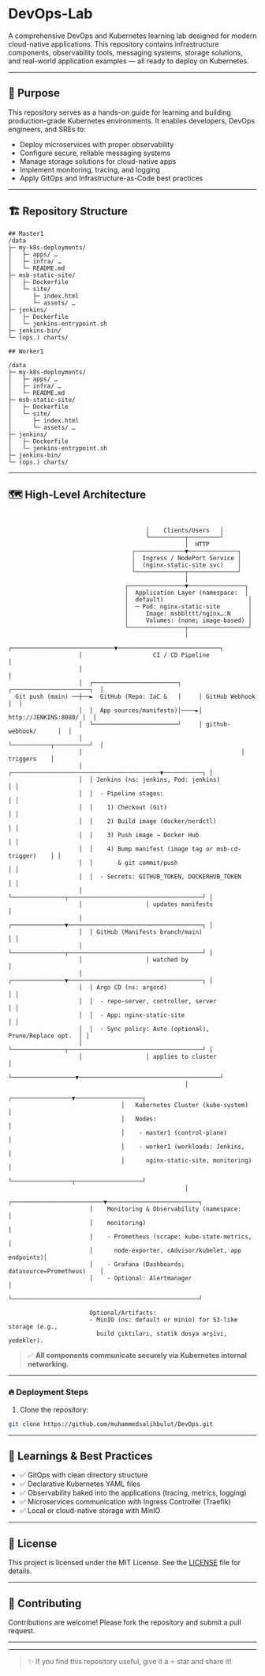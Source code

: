 
# DevOps-Lab

A comprehensive DevOps and Kubernetes learning lab designed for modern cloud-native applications. This repository contains infrastructure components, observability tools, messaging systems, storage solutions, and real-world application examples — all ready to deploy on Kubernetes.

---

## 📌 Purpose

This repository serves as a hands-on guide for learning and building production-grade Kubernetes environments. It enables developers, DevOps engineers, and SREs to:

- Deploy microservices with proper observability
- Configure secure, reliable messaging systems
- Manage storage solutions for cloud-native apps
- Implement monitoring, tracing, and logging
- Apply GitOps and Infrastructure-as-Code best practices

---

## 🏗️ Repository Structure

```
## Master1
/data
├─ my-k8s-deployments/            
│   ├─ apps/ …                    
│   ├─ infra/ …                   
│   └─ README.md
├─ msb-static-site/               
│   ├─ Dockerfile
│   └─ site/
│      ├─ index.html
│      └─ assets/ …
├─ jenkins/                       
│   ├─ Dockerfile
│   └─ jenkins-entrypoint.sh
├─ jenkins-bin/                   
└─ (ops.) charts/                 

## Worker1

/data
├─ my-k8s-deployments/            
│   ├─ apps/ …                    
│   ├─ infra/ …                   
│   └─ README.md
├─ msb-static-site/               
│   ├─ Dockerfile
│   └─ site/
│      ├─ index.html
│      └─ assets/ …
├─ jenkins/                       
│   ├─ Dockerfile
│   └─ jenkins-entrypoint.sh
├─ jenkins-bin/                   
└─ (ops.) charts/                 

```

---

## 🗺️ High-Level Architecture

```


                                       │    Clients/Users   │
                                       └──────────┬─────────┘
                                                  │  HTTP
                                   ┌──────────────▼──────────────┐
                                   │  Ingress / NodePort Service │
                                   │  (nginx-static-site svc)    │
                                   └──────────────┬──────────────┘
                                                  │
                                 ┌────────────────▼────────────────┐
                                 │  Application Layer (namespace:  │
                                 │  default)                        │
                                 │  ─ Pod: nginx-static-site        │
                                 │     Image: msbblttt/nginx…:N     │
                                 │     Volumes: (none; image-based) │
                                 └────────────────┬─────────────────┘
                                                  │
                    ┌─────────────────────────────▼─────────────────────────────┐
                    │                    CI / CD Pipeline                       │
                    │                                                           │
                    │  ┌────────────────────────┐     ┌──────────────────────┐  │
  Git push (main) ──┼──►  GitHub (Repo: IaC &   │     │ GitHub Webhook       │  │
                    │  │  App sources/manifests)│────►│ http://JENKINS:8080/ │  │
                    │  └────────────────────────┘     │ github-webhook/      │  │
                    │                                 └───────────┬──────────┘  │
                    │                                             │ triggers    │
                    │  ┌──────────────────────────────────────────▼───────────┐ │
                    │  │ Jenkins (ns: jenkins, Pod: jenkins)                  │ │
                    │  │  - Pipeline stages:                                  │ │
                    │  │    1) Checkout (Git)                                 │ │
                    │  │    2) Build image (docker/nerdctl)                   │ │
                    │  │    3) Push image → Docker Hub                        │ │
                    │  │    4) Bump manifest (image tag or msb-cd-trigger)    │ │
                    │  │       & git commit/push                              │ │
                    │  │  - Secrets: GITHUB_TOKEN, DOCKERHUB_TOKEN            │ │
                    │  └───────────────┬──────────────────────────────────────┘ │
                    │                  │ updates manifests                      │
                    │  ┌───────────────▼──────────────────────────────────────┐ │
                    │  │ GitHub (Manifests branch/main)                       │ │
                    │  └───────────────┬──────────────────────────────────────┘ │
                    │                  │ watched by                             │
                    │  ┌───────────────▼──────────────────────────────────────┐ │
                    │  │ Argo CD (ns: argocd)                                 │ │
                    │  │  - repo-server, controller, server                   │ │
                    │  │  - App: nginx-static-site                            │ │
                    │  │  - Sync policy: Auto (optional), Prune/Replace opt.  │ │
                    │  └───────────────┬──────────────────────────────────────┘ │
                    │                  │ applies to cluster                     │
                    └──────────────────▼────────────────────────────────────────┘
                                                  │
                                ┌─────────────────▼───────────────────┐
                                │   Kubernetes Cluster (kube-system)  │
                                │   Nodes:                            │
                                │    - master1 (control-plane)        │
                                │    - worker1 (workloads: Jenkins,   │
                                │      nginx-static-site, monitoring) │
                                └─────────────────┬───────────────────┘
                                                  │
                       ┌──────────────────────────▼──────────────────────────┐
                       │    Monitoring & Observability (namespace:           │
                       │    monitoring)                                      │
                       │    - Prometheus (scrape: kube-state-metrics,        │
                       │      node-exporter, cAdvisor/kubelet, app endpoints)│
                       │    - Grafana (Dashboards; datasource=Prometheus)    │
                       │    - Optional: Alertmanager                         │
                       └─────────────────────────────────────────────────────┘

                       Optional/Artifacts:
                       - MinIO (ns: default or minio) for S3-like storage (e.g.,
                         build çıktıları, statik dosya arşivi, yedekler).
```

> ✅ **All components communicate securely via Kubernetes internal networking.**

---

### 🔥 Deployment Steps

1. Clone the repository:

```bash
git clone https://github.com/muhammedsalihbulut/DevOps.git
```
---

## 🧠 Learnings & Best Practices

- ✅ GitOps with clean directory structure
- ✅ Declarative Kubernetes YAML files
- ✅ Observability baked into the applications (tracing, metrics, logging)
- ✅ Microservices communication with Ingress Controller (Traefik)
- ✅ Local or cloud-native storage with MinIO

---

## 📜 License

This project is licensed under the MIT License. See the [LICENSE](./LICENSE) file for details.

---

## 🤝 Contributing

Contributions are welcome! Please fork the repository and submit a pull request.

---

---

> ✨ If you find this repository useful, give it a ⭐ star and share it!
